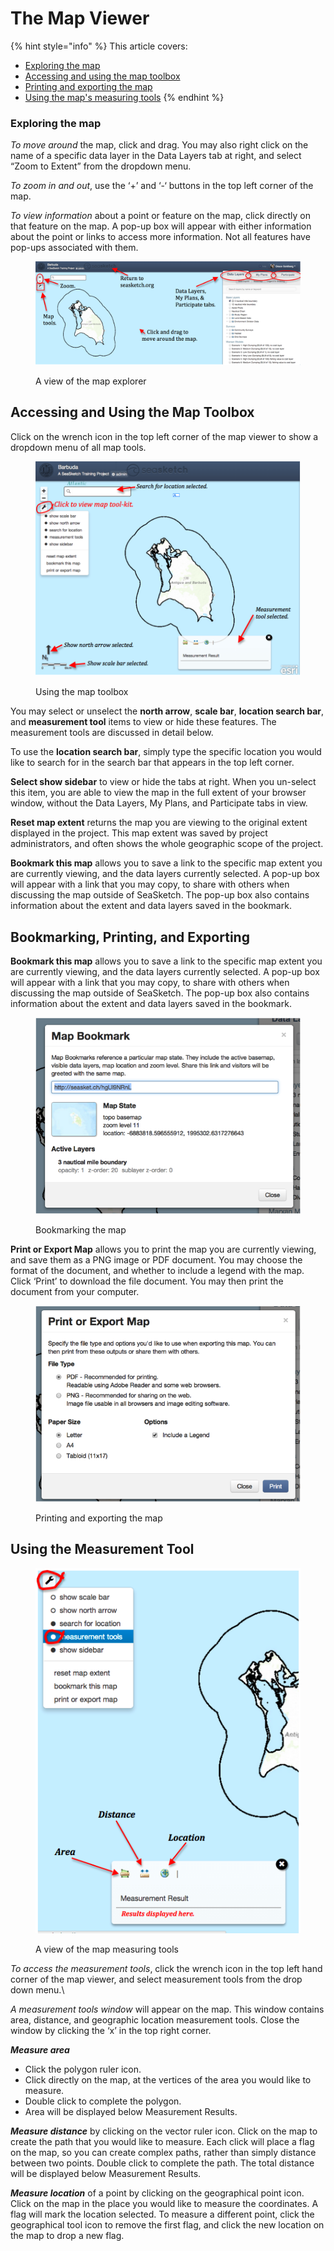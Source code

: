 # The Map Viewer

{% hint style="info" %}
This article covers:&#x20;

* [Exploring the map](the-map-viewer.md#what-can-i-do-in-the-map-viewer)
* [Accessing and using the map toolbox](the-map-viewer.md#accessing-and-using-the-map-toolbox)
* [Printing and exporting the map](the-map-viewer.md#undefined)
* [Using the map's measuring tools](the-map-viewer.md#undefined)
{% endhint %}

### Exploring the map

_To move around_ the map, click and drag.  You may also right click on the name of a specific data layer in the Data Layers tab at right, and select “Zoom to Extent” from the dropdown menu.

_To zoom in and out_, use the ‘+’ and ‘-‘ buttons in the top left corner of the map.

_To view information_ about a point or feature on the map, click directly on that feature on the map.  A pop-up box will appear with either information about the point or links to access more information.  Not all features have pop-ups associated with them.

<figure><img src="../.gitbook/assets/explore_map.png" alt=""><figcaption><p>A view of the map explorer</p></figcaption></figure>

## Accessing and Using the Map Toolbox

Click on the wrench icon in the top left corner of the map viewer to show a dropdown menu of all map tools.

<figure><img src="../.gitbook/assets/map_toolbox.png" alt=""><figcaption><p>Using the map toolbox</p></figcaption></figure>

You may select or unselect the **north arrow**, **scale bar**, **location search bar**, and **measurement tool** items to view or hide these features.  The measurement tools are discussed in detail below.

To use the **location search bar**, simply type the specific location you would like to search for in the search bar that appears in the top left corner.&#x20;

**Select show sidebar** to view or hide the tabs at right.  When you un-select this item, you are able to view the map in the full extent of your browser window, without the Data Layers, My Plans, and Participate tabs in view.

**Reset map extent** returns the map you are viewing to the original extent displayed in the project.  This map extent was saved by project administrators, and often shows the whole geographic scope of the project.

**Bookmark this map** allows you to save a link to the specific map extent you are currently viewing, and the data layers currently selected.  A pop-up box will appear with a link that you may copy, to share with others when discussing the map outside of SeaSketch.  The pop-up box also contains information about the extent and data layers saved in the bookmark.

## Bookmarking, Printing, and Exporting

**Bookmark this map** allows you to save a link to the specific map extent you are currently viewing, and the data layers currently selected.  A pop-up box will appear with a link that you may copy, to share with others when discussing the map outside of SeaSketch.  The pop-up box also contains information about the extent and data layers saved in the bookmark.

<figure><img src="../.gitbook/assets/map_bookmark.png" alt=""><figcaption><p>Bookmarking the map</p></figcaption></figure>

**Print or Export Map** allows you to print the map you are currently viewing, and save them as a PNG image or PDF document.  You may choose the format of the document, and whether to include a legend with the map.  Click ‘Print’ to download the file document.  You may then print the document from your computer.

<figure><img src="../.gitbook/assets/printexport_map.png" alt=""><figcaption><p>Printing and exporting the map</p></figcaption></figure>

## Using the Measurement Tool

<figure><img src="../.gitbook/assets/map_measurement_tools.png" alt=""><figcaption><p>A view of the map measuring tools</p></figcaption></figure>

_To access the measurement tools_, click the wrench icon in the top left hand corner of the map viewer, and select measurement tools from the drop down menu.\


_A measurement tools window_ will appear on the map.  This window contains area, distance, and geographic location measurement tools.  Close the window by clicking the ‘x’ in the top right corner.

_**Measure area**_

* Click the polygon ruler icon.
* Click directly on the map, at the vertices of the area you would like to measure.
* Double click to complete the polygon.&#x20;
* Area will be displayed below Measurement Results.

_**Measure distance**_ by clicking on the vector ruler icon.  Click on the map to create the path that you would like to measure.  Each click will place a flag on the map, so you can create complex paths, rather than simply distance between two points.  Double click to complete the path.  The total distance will be displayed below Measurement Results.

_**Measure location**_ of a point by clicking on the geographical point icon.  Click on the map in the place you would like to measure the coordinates.  A flag will mark the location selected.  To measure a different point, click the geographical tool icon to remove the first flag, and click the new location on the map to drop a new flag.
